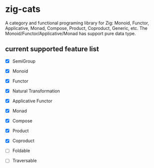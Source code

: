 # zig-cats
A category and functional programing library for Zig: Monoid, Functor, Applicative, Monad, Compose, Product, Coproduct, Generic, etc.
The Monoid/Functor/Applicative/Monad has support pure data type.

## current supported feature list
- [x] SemiGroup
- [x] Monoid

- [x] Functor
- [x] Natural Transformation
- [x] Applicative Functor
- [x] Monad

- [x] Compose
- [x] Product
- [x] Coproduct

- [ ] Foldable
- [ ] Traversable
